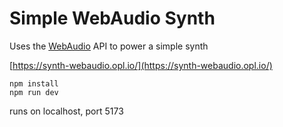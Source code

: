 # Simple WebAudio Synth

Uses the [WebAudio](https://developer.mozilla.org/en-US/docs/Web/API/Web_Audio_API) API to power a simple synth

[https://synth-webaudio.opl.io/](https://synth-webaudio.opl.io/)


```
npm install
npm run dev
```

runs on localhost, port 5173